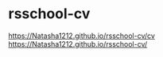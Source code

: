 # rsschool-cv
https://Natasha1212.github.io/rsschool-cv/cv
https://Natasha1212.github.io/rsschool-cv/
